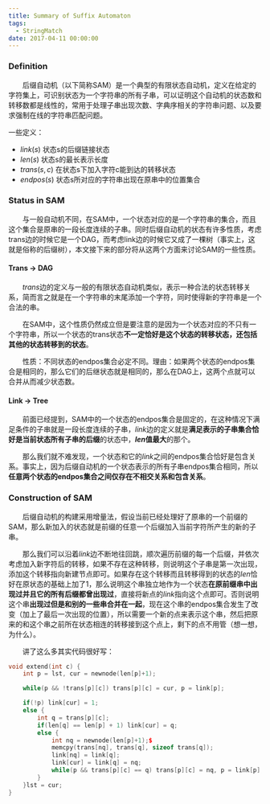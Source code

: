 ```yaml
---
title: Summary of Suffix Automaton
tags:
  - StringMatch
date: 2017-04-11 00:00:00
---
```



### Definition

&emsp;&emsp;后缀自动机（以下简称SAM）是一个典型的有限状态自动机，定义在给定的字符集上，可识别状态为一个字符串的所有子串，可以证明这个自动机的状态数和转移数都是线性的，常用于处理子串出现次数、字典序相关的字符串问题、以及要求强制在线的字符串匹配问题。

一些定义：

- $link(s)$ 状态s的后缀链接状态
- $len(s)$ 状态s的最长表示长度
- $trans(s, c)$ 在状态s下加入字符c能到达的转移状态
- $endpos(s)$ 状态s所对应的字符串出现在原串中的位置集合

### Status in SAM

&emsp;&emsp;与一般自动机不同，在SAM中，一个状态对应的是一个字符串的集合，而且这个集合是原串的一段长度连续的子串。同时后缀自动机的状态有许多性质，考虑trans边的时候它是一个DAG，而考虑link边的时候它又成了一棵树（事实上，这就是俗称的后缀树），本文接下来的部分将从这两个方面来讨论SAM的一些性质。

<!--more-->
#### Trans -> DAG

&emsp;&emsp;$trans$边的定义与一般的有限状态自动机类似，表示一种合法的状态转移关系，简而言之就是在一个字符串的末尾添加一个字符，同时使得新的字符串是一个合法的串。

&emsp;&emsp;在SAM中，这个性质仍然成立但是要注意的是因为一个状态对应的不只有一个字符串，所以一个状态的trans状态**不一定恰好是这个状态的转移状态，还包括其他的状态转移到的状态**。

&emsp;&emsp;性质：不同状态的endpos集合必定不同。理由：如果两个状态的endpos集合是相同的，那么它们的后继状态就是相同的，那么在DAG上，这两个点就可以合并从而减少状态数。

#### Link -> Tree

&emsp;&emsp;前面已经提到，SAM中的一个状态的endpos集合是固定的，在这种情况下满足条件的子串就是一段长度连续的子串，$link$边的定义就是**满足表示的子串集合恰好是当前状态所有子串的后缀**的状态中，**$len$值最大**的那个。

&emsp;&emsp;那么我们就不难发现，一个状态和它的$link$之间的endpos集合恰好是包含关系。事实上，因为后缀自动机的一个状态表示的所有子串endpos集合相同，所以**任意两个状态的endpos集合之间仅存在不相交关系和包含关系**。

### Construction of SAM

&emsp;&emsp;后缀自动机的构建采用增量法，假设当前已经处理好了原串的一个前缀的SAM，那么新加入的状态就是前缀的任意一个后缀加入当前字符所产生的新的子串。

&emsp;&emsp;那么我们可以沿着$link$边不断地往回跳，顺次遍历前缀的每一个后缀，并依次考虑加入新字符后的转移，如果不存在这种转移，则说明这个子串是第一次出现，添加这个转移指向新建节点即可。如果存在这个转移而且转移得到的状态的$len$恰好在原状态的基础上加了1，那么说明这个串独立地作为一个状态**在原前缀串中出现过并且它的所有后缀都曾出现过**，直接将新点的$link$指向这个点即可。否则说明这个串**出现过但是和别的一些串合并在一起**，现在这个串的endpos集合发生了改变（加上了最后一次出现的位置），所以需要一个新的点来表示这个串，然后把原来的和这个串之前所在状态相连的转移接到这个点上，剩下的点不用管（想一想，为什么）。

&emsp;&emsp;讲了这么多其实代码很好写：

```cpp
void extend(int c) {
    int p = lst, cur = newnode(len[p]+1);

    while(p && !trans[p][c]) trans[p][c] = cur, p = link[p];

    if(!p) link[cur] = 1;
    else {
        int q = trans[p][c];
        if(len[q] == len[p] + 1) link[cur] = q;
        else {
            int nq = newnode(len[p]+1);$
            memcpy(trans[nq], trans[q], sizeof trans[q]);
            link[nq] = link[q];
            link[cur] = link[q] = nq;
            while(p && trans[p][c] == q) trans[p][c] = nq, p = link[p];
        }
    }lst = cur;
}
```
